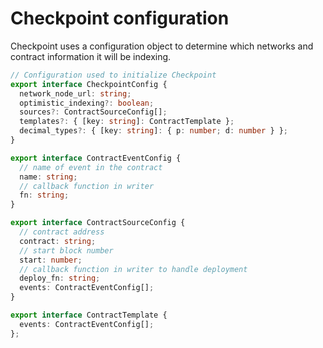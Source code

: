 # Checkpoint configuration

Checkpoint uses a configuration object to determine which networks and contract information it will be indexing.

```typescript
// Configuration used to initialize Checkpoint
export interface CheckpointConfig {
  network_node_url: string;
  optimistic_indexing?: boolean;
  sources?: ContractSourceConfig[];
  templates?: { [key: string]: ContractTemplate };
  decimal_types?: { [key: string]: { p: number; d: number } };
}

export interface ContractEventConfig {
  // name of event in the contract
  name: string;
  // callback function in writer
  fn: string;
}

export interface ContractSourceConfig {
  // contract address
  contract: string;
  // start block number
  start: number;
  // callback function in writer to handle deployment
  deploy_fn: string;
  events: ContractEventConfig[];
}

export interface ContractTemplate {
  events: ContractEventConfig[];
};
```

